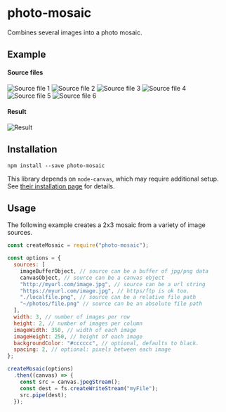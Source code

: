 # photo-mosaic
Combines several images into a photo mosaic.

## Example

#### Source files
![Source file 1](https://github.com/classdojo/photo-mosaic/blob/master/img/src1.jpg?raw=true)
![Source file 2](https://github.com/classdojo/photo-mosaic/blob/master/img/src2.jpg?raw=true)
![Source file 3](https://github.com/classdojo/photo-mosaic/blob/master/img/src3.jpg?raw=true)
![Source file 4](https://github.com/classdojo/photo-mosaic/blob/master/img/src4.jpg?raw=true)
![Source file 5](https://github.com/classdojo/photo-mosaic/blob/master/img/src5.jpg?raw=true)
![Source file 6](https://github.com/classdojo/photo-mosaic/blob/master/img/src6.jpg?raw=true)

#### Result
![Result](https://github.com/classdojo/photo-mosaic/blob/master/img/result_no_spacing.png?raw=true)

## Installation
`npm install --save photo-mosaic`  


This library depends on `node-canvas`, which may require additional setup. See [their installation page](https://github.com/Automattic/node-canvas/wiki/_pages) for details.

## Usage
The following example creates a 2x3 mosaic from a variety of image sources.
```js
const createMosaic = require("photo-mosaic");

const options = {
  sources: [
    imageBufferObject, // source can be a buffer of jpg/png data
    canvasObject, // source can be a canvas object
    "http://myurl.com/image.jpg", // source can be a url string
    "https://myurl.com/image.jpg", // https/ftp is ok too.
    "./localfile.png", // source can be a relative file path
    "~/photos/file.png" // source can be an absolute file path
  ],
  width: 3, // number of images per row
  height: 2, // number of images per column
  imageWidth: 350, // width of each image
  imageHeight: 250, // height of each image
  backgroundColor: "#cccccc", // optional, defaults to black.
  spacing: 2, // optional: pixels between each image
};

createMosaic(options)
  .then((canvas) => {
    const src = canvas.jpegStream();
    const dest = fs.createWriteStream("myFile");
    src.pipe(dest);
  });
```